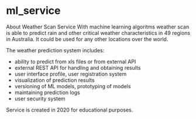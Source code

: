 # ml_service

About Weather Scan Service
With machine learning algoritms weather scan is able to predict rain and other critical weather characteristics in 49 regions in Australia. It could be used for any other locations over the world.

The weather prediction system includes:

- ability to predict from xls files or from external API
- external REST API for handling and obtaining results
- user interface profile, user registration system
- visualization of prediction results
- versioning of ML models, prototyping of models
- maintaining prediction logs
- user security system

Service is created in 2020 for educational purposes.

